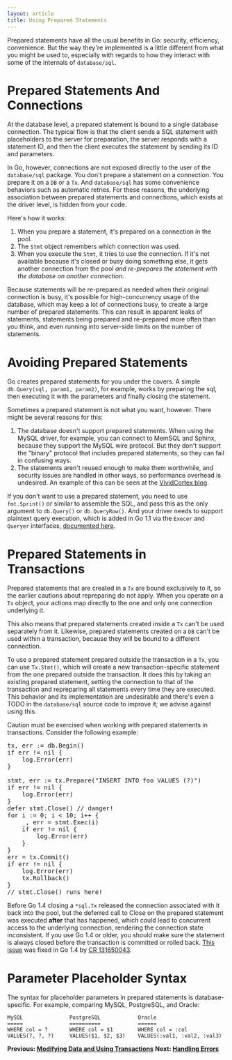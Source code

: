 ```yaml
---
layout: article
title: Using Prepared Statements
---
```


Prepared statements have all the usual benefits in Go: security, efficiency,
convenience. But the way they're implemented is a little different from what
you might be used to, especially with regards to how they interact with some of
the internals of `database/sql`.

Prepared Statements And Connections
===================================

At the database level, a prepared statement is bound to a single database
connection. The typical flow is that the client sends a SQL statement with
placeholders to the server for preparation, the server responds with a statement
ID, and then the client executes the statement by sending its ID and parameters.

In Go, however, connections are not exposed directly to the user of the
`database/sql` package. You don't prepare a statement on a connection. You
prepare it on a `DB` or a `Tx`. And `database/sql` has some convenience
behaviors such as automatic retries. For these reasons, the underlying
association between prepared statements and connections, which exists at the
driver level, is hidden from your code.

Here's how it works:

1. When you prepare a statement, it's prepared on a connection in the pool.
2. The `Stmt` object remembers which connection was used.
3. When you execute the `Stmt`, it tries to use the connection. If it's not
	available because it's closed or busy doing something else, it gets another
	connection from the pool *and re-prepares the statement with the database on
	another connection.*

Because statements will be re-prepared as needed when their original connection
is busy, it's possible for high-concurrency usage of the database, which may
keep a lot of connections busy, to create a large number of prepared statements.
This can result in apparent leaks of statements, statements being prepared and
re-prepared more often than you think, and even running into server-side limits
on the number of statements.

Avoiding Prepared Statements
============================

Go creates prepared statements for you under the covers. A simple
`db.Query(sql, param1, param2)`, for example, works by preparing the sql, then
executing it with the parameters and finally closing the statement.

Sometimes a prepared statement is not what you want, however. There might be
several reasons for this:

1. The database doesn't support prepared statements. When using the MySQL
	driver, for example, you can connect to MemSQL and Sphinx, because they
	support the MySQL wire protocol. But they don't support the "binary" protocol
	that includes prepared statements, so they can fail in confusing ways.
2. The statements aren't reused enough to make them worthwhile, and security
	issues are handled in other ways, so performance overhead is undesired. An
	example of this can be seen at the
	[VividCortex blog](https://vividcortex.com/blog/2014/11/19/analyzing-prepared-statement-performance-with-vividcortex/).

If you don't want to use a prepared statement, you need to use `fmt.Sprint()` or
similar to assemble the SQL, and pass this as the only argument to `db.Query()`
or `db.QueryRow()`. And your driver needs to support plaintext query execution,
which is added in Go 1.1 via the `Execer` and `Queryer` interfaces,
[documented here](http://golang.org/pkg/database/sql/driver/#Execer).

Prepared Statements in Transactions
===================================

Prepared statements that are created in a `Tx` are bound exclusively to
it, so the earlier cautions about repreparing do not apply. When
you operate on a `Tx` object, your actions map directly to the one and only one
connection underlying it.

This also means that prepared statements created inside a `Tx` can't be used
separately from it. Likewise, prepared statements created on a `DB` can't be
used within a transaction, because they will be bound to a different connection.

To use a prepared statement prepared outside the transaction in a `Tx`, you can use
`Tx.Stmt()`, which will create a new transaction-specific statement from the one
prepared outside the transaction. It does this by taking an existing prepared statement,
setting the connection to that of the transaction and repreparing all statements every
time they are executed. This behavior and its implementation are undesirable and there's
even a TODO in the `database/sql` source code to improve it; we advise against using this.

Caution must be exercised when working with prepared statements in
transactions. Consider the following example:

<pre class="prettyprint lang-go">
tx, err := db.Begin()
if err != nil {
	log.Error(err)
}

stmt, err := tx.Prepare("INSERT INTO foo VALUES (?)")
if err != nil {
	log.Error(err)
}
defer stmt.Close() // danger!
for i := 0; i < 10; i++ {
	_, err = stmt.Exec(i)
	if err != nil {
		log.Error(err)
	}
}
err = tx.Commit()
if err != nil {
	log.Error(err)
	tx.Rollback()
}
// stmt.Close() runs here!
</pre>


Before Go 1.4 closing a `*sql.Tx` released the connection associated with it back into the
pool, but the deferred call to Close on the prepared statement was executed
**after** that has happened, which could lead to concurrent access to the
underlying connection, rendering the connection state inconsistent.
If you use Go 1.4 or older, you should make sure the statement is always closed before the transaction is
committed or rolled back. [This issue](https://github.com/golang/go/issues/4459) was fixed in Go 1.4 by [CR 131650043](https://codereview.appspot.com/131650043).

Parameter Placeholder Syntax
============================

The syntax for placeholder parameters in prepared statements is
database-specific. For example, comparing MySQL, PostgreSQL, and Oracle:

	MySQL               PostgreSQL            Oracle
	=====               ==========            ======
	WHERE col = ?       WHERE col = $1        WHERE col = :col
	VALUES(?, ?, ?)     VALUES($1, $2, $3)    VALUES(:val1, :val2, :val3)

**Previous: [Modifying Data and Using Transactions](modifying.html)**
**Next: [Handling Errors](errors.html)**
